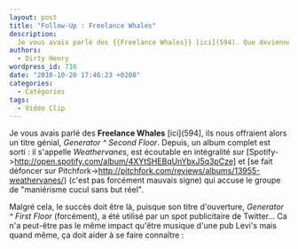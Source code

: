 ```yaml
---
layout: post
title: "Follow-Up : Freelance Whales"
description:
  Je vous avais parlé des {{Freelance Whales}} [ici](594). Que deviennent-ils ?
authors:
  - Dirty Henry
wordpress_id: 716
date: "2010-10-20 17:46:23 +0200"
categories:
  - Catégories
tags:
  - Vidéo Clip
---
```


Je vous avais parlé des **Freelance Whales** [ici](594], ils nous offraient
alors un titre génial, _Generator ^ Second Floor_. Depuis, un album complet est
sorti : il s'appelle _Weathervanes_, est écoutable en intégralité sur
[Spotify->http://open.spotify.com/album/4XYtSHEBqUnYbxJ5q3pCze] et [se fait
défoncer sur Pitchfork->http://pitchfork.com/reviews/albums/13955-weathervanes/)
(c'est pas forcément mauvais signe) qui accuse le groupe de "maniérisme cucul
sans but réel".

Malgré cela, le succès doit être là, puisque son titre d'ouverture, _Generator ^
First Floor_ (forcément), a été utilisé par un spot publicitaire de Twitter… Ca
n'a peut-être pas le même impact qu'être musique d'une pub Levi's mais quand
même, ça doit aider à se faire connaître :

<object width="500" height="306"><param name="movie" value="http://www.youtube.com/v/rIpD7hfffQo?fs=1&amp;hl=fr_FR"></param><param name="allowFullScreen" value="true"></param><param name="allowscriptaccess" value="always"></param><embed src="http://www.youtube.com/v/rIpD7hfffQo?fs=1&amp;hl=fr_FR" type="application/x-shockwave-flash" allowscriptaccess="always" allowfullscreen="true" width="500" height="306"></embed></object>
